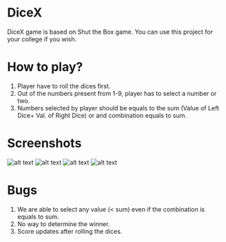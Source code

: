 # DiceX
DiceX game is based on Shut the Box game. You can use this project for your college if you wish.  
# How to play?
1. Player have to roll the dices first.
2. Out of the numbers present from 1-9, player has to select a number or two.
3. Numbers selected by player should be equals to the sum (Value of Left Dice+ Val. of Right Dice) or and combination equals to sum.

# Screenshots
![alt text](https://i.ibb.co/T0BxSB4/Screenshot-Dice-X-20190610-203837.png)
![alt text](https://i.ibb.co/z8Lv009/Screenshot-Dice-X-20190610-203841.png)
![alt text](https://i.ibb.co/BNYF1XP/Screenshot-Dice-X-20190610-203846.png)
![alt text](https://i.ibb.co/19P42wX/Screenshot-Dice-X-20190610-203855.png)

# Bugs
1. We are able to select any value (< sum) even if the combination is equals to sum.
2. No way to determine the winner.
3. Score updates after rolling the dices.
